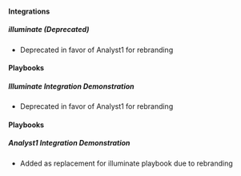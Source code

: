 
#### Integrations
##### illuminate (Deprecated)
- Deprecated in favor of Analyst1 for rebranding

#### Playbooks
##### Illuminate Integration Demonstration
- Deprecated in favor of Analyst1 for rebranding

#### Playbooks
##### Analyst1 Integration Demonstration
- Added as replacement for illuminate playbook due to rebranding

